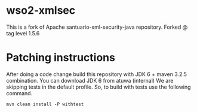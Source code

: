 # wso2-xmlsec
This is a fork of Apache santuario-xml-security-java repository. Forked @ tag level 1.5.6

# Patching instructions
After doing a code change build this repository with JDK 6 + maven 3.2.5 combination.
You can download JDK 6 from atuwa (internal)
We  are skipping tests in the default profile. So, to build with tests use the following command.
```
mvn clean install -P withtest
```
